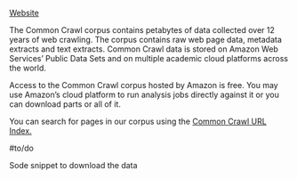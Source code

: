 
[Website](https://commoncrawl.org)

The Common Crawl corpus contains petabytes of data collected over 12 years of web crawling. The corpus contains raw web page data, metadata extracts and text extracts. Common Crawl data is stored on Amazon Web Services’ Public Data Sets and on multiple academic cloud platforms across the world.

Access to the Common Crawl corpus hosted by Amazon is free. You may use Amazon’s cloud platform to run analysis jobs directly against it or you can download parts or all of it.

You can search for pages in our corpus using the [Common Crawl URL Index.](http://index.commoncrawl.org/)

#to/do

Sode snippet to download the data

